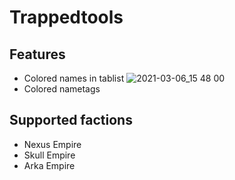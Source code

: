 # Trappedtools
## Features
 - Colored names in tablist
![2021-03-06_15 48 00](https://user-images.githubusercontent.com/79897512/110211214-d09b5600-7e95-11eb-8d9f-ad3e274c3db7.png)
 - Colored nametags
## Supported factions
 - Nexus Empire
 - Skull Empire
 - Arka Empire
